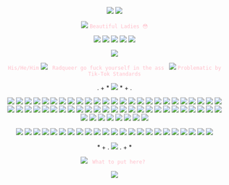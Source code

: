<p align="center">
  <img src="https://media.tumblr.com/tumblr_m267xeVe1W1qid2nw.gif"> <a href="https://github.com/kittinan/spotify-github-profile">
    <img src="https://spotify-github-profile.kittinanx.com/api/view?uid=31nxyzrdsbgsajge7q2salopfy24&cover_image=true&theme=natemoo-re&show_offline=true&background_color=530dd3&interchange=true&profanity=false&bar_color=b155e2&bar_color_cover=false"> 
  </a>
</p>
<p align="center">
 <img src="https://64.media.tumblr.com/a6c228e81c19b8fe3d61e9ede4eda00d/dc0451d221151451-97/s75x75_c1/3da28327bc6f4aa1f95b494a707631b958d0b948.gifv"> <code style="color : pink">Beautiful Ladies 😳</code>
</p>
<p align="center">
<img src="https://64.media.tumblr.com/133ef038215373f1729ddde3513e16be/9e070aec302acff9-49/s75x75_c1/22ddec4098e50e9e14825bbf29ae1525b8f974b9.gifv"> <img src="https://magma.com/shared/YGj4XCgbYAeIZdjoMiVKUj"> <img src="https://magma.com/shared/S4oZuGj4XAoAV12d3l0d9z"> <img src="https://magma.com/shared/14tq62wuKg1o-FwWMK8Vxj"> <img src="https://64.media.tumblr.com/133ef038215373f1729ddde3513e16be/9e070aec302acff9-49/s75x75_c1/22ddec4098e50e9e14825bbf29ae1525b8f974b9.gifv"> 
</p>
<p align="center">
  <img src="https://64.media.tumblr.com/a2f436051592075134f4a20ffe022da4/cd212e15ecf9dc79-57/s400x600/a94b365a8b559ddcdde9d73c5b081c43fbc9842d.gifv"> 
</p>
<p align="center">
  <code style="color : pink">His/He/Him</code> <img src="https://64.media.tumblr.com/5ba11297f8395b5d5e855c44f73453e3/9917119d21f3fc2b-52/s75x75_c1/47f11686820a0aa3a179288fc3cfa0e6e6c6af8b.pnj"> <code style="color : pink"> Radqueer go fuck yourself in the ass </code> <img src="https://64.media.tumblr.com/0a1bc0dfd154562831fd59769539ae3a/c4b164c44b89f619-6b/s75x75_c1/c3f5dcc5ac46fc2a6dd368328b236c518581e3d6.pnj"> <code style="color : pink">Problematic by Tik-Tok Standards</code>
</p>
<p align="center">
. + * <img src="https://adriansblinkiecollection.neocities.org/dividers/rainbowscrolldivider.gif"> * + . 
</p> 
<p align="center">
<img src="https://64.media.tumblr.com/82d3f8791c505c9e6701440324cc1d39/79f643645c2468ab-f7/s250x400/7003daa4ab2bddaa353177b6674b0fcecfb96937.gifv"> <img src="https://64.media.tumblr.com/666ba532b9ba49050239210964630faf/d9a51647906ed89a-9b/s100x200/5adf6233253201455bf2fcf617362640f3fe255b.gifv"> <img src="https://64.media.tumblr.com/db250bceccf437f1e50e36eb9effcbb7/ffd8797a3e8e4379-6d/s250x400/285235af40012267e9ecc1b1a7159e11da98da98.webp"> <img src="https://64.media.tumblr.com/e479a44f723a529361d9a9b2631ed0a2/b9cf0bd58816e3fa-ab/s100x200/55538f63236d4a30ed65a3145e32b0f8c3371e22.pnj"> <img src="https://64.media.tumblr.com/9ee1343895c22b5d7e7d0e0472c6fa2b/0300ad4d2d3fd951-48/s100x200/1084651953e8605a0a15bd7886437b6f231edb92.gifv"> <img src="https://64.media.tumblr.com/75fdfd9d0a798370dfd8b5c17cf98783/091ea78a8ada9b1b-40/s100x200/d8a56246d91148e2de71e30b8988752d58bb03ec.pnj"> <img src="https://64.media.tumblr.com/71359902a78b7bbf6a5340c10de1a6d1/ffd8797a3e8e4379-3f/s250x400/c67c9278b15946f6b5dfe7a3add2011069ed3769.gifv"> <img src="https://64.media.tumblr.com/f6170f2e7c8439d1b35598c9536a7145/659d822466175fd3-e6/s100x200/d2953f431e978927317b7ccdaa16519bbe976a5a.gifv"> <img src="https://64.media.tumblr.com/c852c12b91a6efade132b93ee2494435/2392e7c1f6f7c3e5-bc/s100x200/ecb201bdf9a4a1657c4cb46cc2897a9a65a337f4.gifv"> <img src="https://64.media.tumblr.com/2817046ac60e171d72860da4b185894f/92a8ed374314049b-0f/s100x200/481548373bceb59eaf869be25d58fce3cb16483a.gifv"> <img src="https://64.media.tumblr.com/dc7f86e2c0565ff9c52ee559e334a78d/2392e7c1f6f7c3e5-11/s100x200/c433d8dfcef5794a75c098a40e6bca04571d6cff.gifv"> <img src="https://64.media.tumblr.com/106f9e3d2d439c87efda7f802f101e38/659d822466175fd3-f2/s100x200/580b3a74e432e2947240f1de5c3d4900f8a2ecad.gifv"> <img src="https://64.media.tumblr.com/2ab5dd989a82e7f5500d07715fb260a8/41fe3cc298eb7476-11/s100x200/6c491a9aa54dc596b68fd267f9217aeb2fc50b29.gifv"> <img src="https://64.media.tumblr.com/41c41d9f16c2bee5e0fa5475b22cedeb/1923bddbf54c0100-b8/s100x200/f25bd71c2618ddfd458be01b258f0c636a3c92a5.gifv"> <img src="https://64.media.tumblr.com/4f9354f78a04c5a1ddbfbb6486746a02/badfe873055f1cea-fc/s250x400/930759458a35651fe2591be5d449255f1b369492.gifv"> <img src="https://64.media.tumblr.com/bf248c970588a5a7b5bdd46e35abf63d/2392e7c1f6f7c3e5-ea/s100x200/326e54cc29155640fd9b2485669a608c972c1ad7.pnj"> <img src="https://64.media.tumblr.com/028cbf3fdf98e73451ddb6cef05e29bb/eed262c3dd030bba-ed/s100x200/2af4cfe51cf620cc2a13973c635245cbe6177bff.pnj"> <img src="https://64.media.tumblr.com/8a0b008c66e18b95c00deb3a197a3fce/21317507f7352712-8f/s100x200/4f29f1645fe2d01cace9a8e700d016115286675b.pnj"> <img src="https://64.media.tumblr.com/edf95994c9c47b18172dcbf2a64e81ba/fddcf9c041d8da0a-38/s100x200/715f968015053c0b9a5784da51441b2f58b05547.pnj"> <img src="https://64.media.tumblr.com/3cf8f1be8bfbb933ca187b7c353d7742/f943c255bc176c80-d1/s100x200/fab0976ad0b58da763abe993bc35b85592978400.pnj"> <img src="https://64.media.tumblr.com/2b84f851fdd9fb04e8297cf1b7ce8bac/2392e7c1f6f7c3e5-d8/s100x200/f54e069ba12892950274496fe807d64da1db5172.pnj"> <img src="https://64.media.tumblr.com/dbf98faa3862c0a0e0e90685a292ebb2/62fa2fa6a73a649d-06/s100x200/bc6879af74a2637e2c378f92ca942960895a01de.gifv"> <img src="https://64.media.tumblr.com/5deebd0bdca0b0cd9ff528fbcd53d6b4/62fa2fa6a73a649d-5d/s100x200/adc82a9bc9907db069f8f9d0ce3cff04143782b7.gifv"> <img src="https://64.media.tumblr.com/7f47cf3a2ee0311c30f206b7bae4775b/d536de6b2b764794-e7/s100x200/455994fa7ad139bc2fc28abf60ac6dce0bccf4f0.pnj"> <img src="https://64.media.tumblr.com/13d74cbf34791f1ecee1efc65124b6b0/4c55c9f3cbb7db1a-ce/s100x200/f645b11014fa9f96074e1173fbfa9026ae1bcc40.gifv"> <img src="https://64.media.tumblr.com/cd183a3d7f0f33dae82462f31e1d0f69/602d605d54205d2e-ee/s100x200/688c7c16ae9de9396e10065068c3b3f67ce46385.pnj"> <img src="https://64.media.tumblr.com/dd8819522e5cfe8b7db8836f4fe53ac4/92a8ed374314049b-ca/s100x200/80580a867091eac4717e2385a757a3fb30a0b893.gifv"> <img src="https://allyratworld.com/stamps/dao7r7x-d9466dfa-4550-45ed-b8d2-f5f84cb1c253.png"> <img src="https://64.media.tumblr.com/760233c29280a0d39b901f49de291ac2/92a8ed374314049b-ac/s100x200/585a9265da1d6c6f4bab801f0c85306cc39f6e16.gifv"> <img src="https://64.media.tumblr.com/839f6cd13168341e62e9beaf45782e4a/7e100f44603c3879-87/s100x200/2f529229e7976fc08064a93625eff9b892839eaa.pnj"> <img src="https://64.media.tumblr.com/520dde36bc6f465834fe1e1be1bff471/7e100f44603c3879-30/s100x200/589003c104886fef4aebf784bd5a98035ad5c4c0.pnj"> <img src="https://64.media.tumblr.com/944729a8270ba2305a0ea0aea0823f1e/eb607a4731ffe32c-3d/s100x200/8c1e32c9fbe525c1a5b986f0c8feaa6cfdb74bc4.pnj"> <img src="https://64.media.tumblr.com/31e6029e40cf9573154c8c98fe2a4941/4b9e098e1753b2dc-dc/s100x200/54c74308cad32415516e6993d8677ce7d29dfbff.pnj"> <img src="https://64.media.tumblr.com/5e7bd796bcad78d04c0cfc795482bb19/038091e62b344a4a-3d/s100x200/38d442467dd4b0a967cc2c08e5159947e67eeddf.pnj"> <img src="https://64.media.tumblr.com/3cd8b286bb383941858b839dfd374163/e016a5a6d1ffd8e1-d7/s100x200/1f21ea7c56f2a38ece1293c1e58982c23df96fbd.gifv"> <img src="https://64.media.tumblr.com/956ce592cb472bd3f3a6f479c346315a/db10037502ed8937-fc/s100x200/c3d54b6c50611fb6e659425bfc252eb5a62ee914.webp"> <img src="https://64.media.tumblr.com/22fa75e2efb126eda6b5f4034f7f1d1c/db10037502ed8937-30/s100x200/3856bbb0b1174bcfe2a00afbc449dded4af93d4a.pnj"> <img src="https://64.media.tumblr.com/6a34438655f285b2cfced1f102fd094c/db10037502ed8937-c3/s100x200/fb2e9f0f4d98ce491fa659256bb435e7cf49c78e.jpg"> <img src="https://64.media.tumblr.com/d515fa1b0b5e7123a5c5a44dac6350c7/db10037502ed8937-06/s100x200/ad89e6a13cf186bf74fde4f41be3360e410f2fd1.pnj"> <img src="https://64.media.tumblr.com/afc327d7409c47b7b18147dce95fcacb/c4bc6cc10b162b5a-e3/s100x200/e1880e2bcdddb9e22038b2a07eabd351c2133a33.gifv"> <img src="https://64.media.tumblr.com/28785283f9edde53e98c93968eedd8c4/7449ba6e6b472605-9e/s250x400/9c665dfa7457122eb787e955e02745815fa1e94d.pnj"> <img src="https://64.media.tumblr.com/9659d00987e448703a85cbf1d2b4b3d9/7449ba6e6b472605-4d/s250x400/ab3782141b84d7ffcdd1aab50b38e51ea7b62567.pnj"> <img src="https://64.media.tumblr.com/e66dac988b212dac8cf1b979ea2ecc5c/66fb755c19710c02-ee/s100x200/d4b3a82f974d5c0979c6f2d01044d482acbd409e.pnj"> <img src="https://64.media.tumblr.com/85f5ce508bbdc6469446ba8f4fc2e762/7ba4959ac49f07d8-3c/s100x200/618ceab4e0740ab200dddc0e70672beb9106c6b5.gifv"> <img src="https://64.media.tumblr.com/b51977d78a5ffe2f0a6b0ef62e71de17/7ba4959ac49f07d8-f8/s100x200/3b20d7c0a334611c9ea90e3681c72b5af861c678.gifv"> <img src="https://64.media.tumblr.com/e518fa52b2d2d95751ffa3095d9f6dac/56a4a6749f00fb6d-3b/s100x200/0d6cf0eee69a127f82bf786fb07be4b65775c68e.gifv"> <img src="https://64.media.tumblr.com/7de4ff30229064dfeee61e2a75ae4977/56a4a6749f00fb6d-ee/s100x200/8ed92a2399dac23288066c2b18c7a327eda72e53.pnj"> <img src="https://64.media.tumblr.com/2a992b90d3d60d40e8534fa9ec135231/56a4a6749f00fb6d-5d/s100x200/67beb41bceaab8f75d85d730f0a5297c06b3bd31.gifv"> <img src="https://64.media.tumblr.com/98ccd9048c9ee916d780fd96572368b2/67c9f3fb6561df82-f5/s100x200/db92ca391c58f632d7b434ba8c8a7f84ac814ae9.pnj"> <img src="https://adriansblinkiecollection.neocities.org/b/stamps/loss.gif"> <img src="https://adriansblinkiecollection.neocities.org/stamps/a50.gif"> <img src="https://adriansblinkiecollection.neocities.org/stamps/a72.gif"> <img src="https://adriansblinkiecollection.neocities.org/stamps/e39.png"> <img src="https://adriansblinkiecollection.neocities.org/stamps/j8.png"> <img src="https://adriansblinkiecollection.neocities.org/stamps/k41.png"> <img src="https://kopawz.neocities.org/stamphoard/stamps8/kedamono.gif"> <img src="https://kopawz.neocities.org/stamphoard/stamps3/flippinlovecorn.png"> <img src="https://kopawz.neocities.org/stamphoard/stamps7/cateatCORNNOW.gif">
</p>
<p align="center">
<img src="https://64.media.tumblr.com/c74a35659fd1ca684c9d85058bd7cf3c/6c4bd2fe705234b8-6b/s250x400/2693f62ccae8522b584ed5fbccdb4f4d0cf036d5.gifv"> <img src="https://64.media.tumblr.com/2a4e0a75fd6f8a53ad4b18d3a1ae9a1d/055b6239baca094c-ee/s250x400/9df6db11c3d6148bac7156386dfeae12dc9481a7.gifv">  <img src="https://adriansblinkiecollection.neocities.org/a50.gif">   <img src="https://64.media.tumblr.com/aa36865e4ce1fd745d1061def91e95a5/0f3a580eb152b514-5d/s250x400/50e46898a3620f5b35935c7b9067841f9fdcfa8f.gifv"> <img src="https://64.media.tumblr.com/177510939e577bc2ee1faefd13a407f2/14df2b8e0ccc2214-b0/s250x400/7c3317987089a43da1721608a2bfc76e15283732.gifv"> <img src="https://adriansblinkiecollection.neocities.org/d64.gif"> <img src="https://adriansblinkiecollection.neocities.org/d74.gif"> <img src="https://adriansblinkiecollection.neocities.org/d88.gif"> <img src="https://adriansblinkiecollection.neocities.org/e12.gif"> <img src="https://adriansblinkiecollection.neocities.org/e24.gif"> <img src="https://adriansblinkiecollection.neocities.org/g18.gif"> <img src="https://adriansblinkiecollection.neocities.org/g24.gif"> <img src="https://adriansblinkiecollection.neocities.org/g39.gif"> <img src="https://adriansblinkiecollection.neocities.org/g95.gif"> <img src="https://adriansblinkiecollection.neocities.org/x11.gif"> <img src="https://adriansblinkiecollection.neocities.org/x24.gif"> <img src="https://adriansblinkiecollection.neocities.org/x4.gif"> <img src="https://adriansblinkiecollection.neocities.org/z42.gif"> <img src="https://adriansblinkiecollection.neocities.org/m14.gif"> <img src="https://adriansblinkiecollection.neocities.org/t6.gif"> <img src="https://adriansblinkiecollection.neocities.org/y46.gif"> <img src="https://adriansblinkiecollection.neocities.org/g125.gif"> <img src="https://adriansblinkiecollection.neocities.org/d73.gif">
</p>
<p align="center">
* + . <img src="https://adriansblinkiecollection.neocities.org/dividers/rainbowscrolldivider.gif"> . + *
</p>
<p align="center">
 <img src="https://64.media.tumblr.com/cbc19f357601d4de09f33eedb8da557f/5aa47c7f6725f324-af/s75x75_c1/8b5531d93c9a4b78b3e63f90c082bb7766d50fbe.gifv">  <code style="color : pink"> What to put here? </code>
 <p align="center"> 
 <img src="https://64.media.tumblr.com/d433e5f48bde3cc4a5589a33ba576aaa/183a996603677045-bf/s250x400/5923b39f3930d34786ce5a3db784935d2dfb421a.jpg">
 </p>
